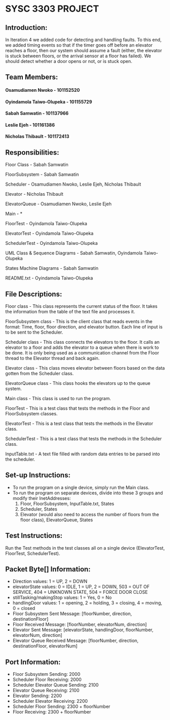 # SYSC 3303 PROJECT


## Introduction:
In Iteration 4 we added code for detecting and handling faults. To this end, we added timing events so that if the timer goes off before an elevator reaches a floor, then our system should assume a fault (either, the elevator is stuck between floors, or the arrival sensor at a floor has failed). We should detect whether a door opens or not, or is stuck open.


## Team Members:
#### Osamudiamen Nwoko - 101152520
#### Oyindamola Taiwo-Olupeka - 101155729
#### Sabah Samwatin - 101137966
#### Leslie Ejeh - 101161386
#### Nicholas Thibault - 101172413


## Responsibilities:
Floor Class - Sabah Samwatin

FloorSubsystem - Sabah Samwatin

Scheduler - Osamudiamen Nwoko, Leslie Ejeh, Nicholas Thibault

Elevator - Nicholas Thibault

ElevatorQueue - Osamudiamen Nwoko, Leslie Ejeh

Main - *

FloorTest -  Oyindamola Taiwo-Olupeka

ElevatorTest - Oyindamola Taiwo-Olupeka

SchedulerTest - Oyindamola Taiwo-Olupeka

UML Class & Sequence Diagrams - Sabah Samwatin, Oyindamola Taiwo-Olupeka

States Machine Diagrams - Sabah Samwatin

README.txt - Oyindamola Taiwo-Olupeka


## File Descriptions:
Floor class - This class represents the current status of the floor. It takes the information from the table of the text file and processes it.

FloorSubsystem class - This is the client class that reads events in the format: Time, floor, floor direction, and elevator button. Each line of input is to be sent to the Scheduler.

Scheduler class - This class connects the elevators to the floor. It calls an elevator to a floor and adds the elevator to a queue when there is work to be done. It is only being used as a communication channel from the Floor thread to the Elevator thread and back again.

Elevator class - This class moves elevator between floors based on the data gotten from the Scheduler class.

ElevatorQueue class - This class hooks the elevators up to the queue system.

Main class - This class is used to run the program.

FloorTest - This is a test class that tests the methods in the Floor and FloorSubsystem classes.

ElevatorTest - This is a test class that tests the methods in the Elevator class.

SchedulerTest - This is a test class that tests the methods in the Scheduler class.

InputTable.txt - A text file filled with random data entries to be parsed into the scheduler.


## Set-up Instructions:
- To run the program on a single device, simply run the Main class.
- To run the program on separate devices, divide into these 3 groups and modify their InetAddresses:
  1. Floor, FloorSubsystem, InputTable.txt, States
  2. Scheduler, States
  3. Elevator (would also need to access the number of floors from the floor class), ElevatorQueue, States


## Test Instructions:
Run the Test methods in the test classes all on a single device (ElevatorTest, FloorTest, SchedulerTest).


## Packet Byte[] Information:
- Direction values: 1 = UP, 2 = DOWN
- elevatorState values: 0 = IDLE, 1 = UP, 2 = DOWN, 503 = OUT OF SERVICE, 404 = UNKNOWN STATE, 504 = FORCE DOOR CLOSE
- stillTasking/makingStop values: 1 = Yes, 0 = No
- handlingDoor values: 1 = opening, 2 = holding, 3 = closing, 4 = moving, 0 = closed
- Floor Subsystem Sent Message: [floorNumber, direction, destinationFloor]
- Floor Received Message: [floorNumber, elevatorNum, direction]
- Elevator Sent Message: [elevatorState, handlingDoor, floorNumber, elevatorNum, direction]
- Elevator Queue Received Message: [floorNumber, direction, destinationFloor, elevatorNum]

## Port Information:
- Floor Subsystem Sending: 2000
- Scheduler Floor Receiving: 2000
- Scheduler Elevator Queue Sending: 2100
- Elevator Queue Receiving: 2100
- Elevator Sending: 2200
- Scheduler Elevator Receiving: 2200
- Scheduler Floor Sending: 2300 + floorNumber
- Floor Receiving: 2300 + floorNumber
